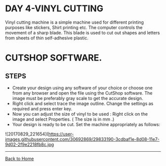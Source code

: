 
# DAY 4-VINYL CUTTING
   Vinyl cutting machine is a simple machine used for different printing purposes like stickers, Shirt printing etc. The computer controls the movement of a sharp blade. This blade is used to cut out shapes and letters from sheets of thin self-adhesive plastic.




# CUTSHOP SOFTWARE.
 
## STEPS
- Create your design using any software of your choice or choose one from any browser and open the file using the CutShop software. 
  The   image must be preferably gray scale to get the accurate design.
- Right click and select trace the image outline. Change the settings as required and press enter key.
- Now you can adjust the size of vinyl to be used : Right click on the image and select Properties. ( The size is in mm .)
- Your design is ready to be cut. Set the machine appropriately as follows:



![20170829_221654](https://user-images.githubusercontent.com/30692869/29833190-3cdbaf1e-8d08-11e7-9d02-2f9e2218fb8c.jpg




<hr>
 
 [Back to Home](https://aminaibrahim.github.io)
 

